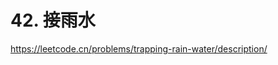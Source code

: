 # 42. 接雨水







https://leetcode.cn/problems/trapping-rain-water/description/

















































